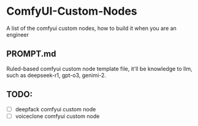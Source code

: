 # ComfyUI-Custom-Nodes
A list of the comfyui custom nodes, how to build it when you are an engineer

## PROMPT.md 

Ruled-based comfyui custom node template file, it'll be knowledge to llm, such as deepseek-r1, gpt-o3, genimi-2.

## TODO:

- [ ] deepfack comfyui custom node
- [ ] voiceclone comfyui custom node
